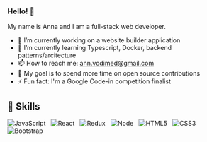 ### Hello! 👋

My name is Anna and I am a full-stack web developer.

- 🔭 I’m currently working on a website builder application
- 🌱 I’m currently learning Typescript, Docker, backend patterns/arcitecture
- 📫 How to reach me: ann.vodimed@gmail.com
- 📝 My goal is to spend more time on open source contributions
- ⚡ Fun fact: I'm a Google Code-in competition finalist
   
## 💼 Skills

![JavaScript](https://img.shields.io/badge/-JavaScript-black?logo=javascript&style=social)&nbsp;&nbsp;
![React](https://img.shields.io/badge/-React-black?logo=react&style=social)&nbsp;&nbsp;
![Redux](https://img.shields.io/badge/-Redux-black?logo=redux&style=social)&nbsp;&nbsp;
![Node](https://img.shields.io/badge/-Node.js-black?logo=node&style=social)&nbsp;&nbsp;
![HTML5](https://img.shields.io/badge/-HTML5-black?logo=html5&style=social)&nbsp;&nbsp;
![CSS3](https://img.shields.io/badge/-CSS3-black?logo=css3&style=social)&nbsp;&nbsp;
![Bootstrap](https://img.shields.io/badge/-Bootstrap-black?logo=bootstrap&style=social)&nbsp;&nbsp;
